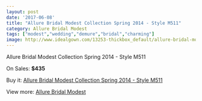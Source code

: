 ```yaml
---
layout: post
date: '2017-06-08'
title: "Allure Bridal Modest Collection Spring 2014 - Style M511"
category: Allure Bridal Modest
tags: ["modest","wedding","demure","bridal","charming"]
image: http://www.idealgown.com/13253-thickbox_default/allure-bridal-modest-collection-spring-2014-style-m511.jpg
---
```

Allure Bridal Modest Collection Spring 2014 - Style M511

On Sales: **$435**
<a href="https://www.idealgown.com/en/allure-bridal-modest/5332-allure-bridal-modest-collection-spring-2014-style-m511.html"><amp-img layout="responsive" width="600" height="600" src="//www.idealgown.com/13253-thickbox_default/allure-bridal-modest-collection-spring-2014-style-m511.jpg" alt="Allure Bridal Modest Collection Spring 2014 - Style M511 0" /></a>
<a href="https://www.idealgown.com/en/allure-bridal-modest/5332-allure-bridal-modest-collection-spring-2014-style-m511.html"><amp-img layout="responsive" width="600" height="600" src="//www.idealgown.com/13254-thickbox_default/allure-bridal-modest-collection-spring-2014-style-m511.jpg" alt="Allure Bridal Modest Collection Spring 2014 - Style M511 1" /></a>

Buy it: [Allure Bridal Modest Collection Spring 2014 - Style M511](https://www.idealgown.com/en/allure-bridal-modest/5332-allure-bridal-modest-collection-spring-2014-style-m511.html "Allure Bridal Modest Collection Spring 2014 - Style M511")

View more: [Allure Bridal Modest](https://www.idealgown.com/en/76-allure-bridal-modest "Allure Bridal Modest")